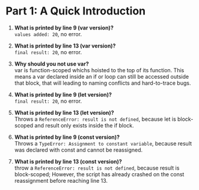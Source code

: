 # Part 1: A Quick Introduction

1. **What is printed by line 9 (var version)?**  
   `values added: 20`, no error.

2. **What is printed by line 13 (var version)?**  
   `final result: 20`, no error.

3. **Why should you not use var?**  
   var is function-scoped whichs hoisted to the top of its function. This means a var declared inside an if or loop can still be accessed outside that block, that will leading to naming conflicts and hard-to-trace bugs.

4. **What is printed by line 9 (let version)?**  
   `final result: 20`, no error.

5. **What is printed by line 13 (let version)?**  
   Throws a `ReferenceError: result is not defined`, because let is block-scoped and result only exists inside the if block.

6. **What is printed by line 9 (const version)?**  
   Throws a `TypeError: Assignment to constant variable`, because result was declared with const and cannot be reassigned.

7. **What is printed by line 13 (const version)?**  
   throw a `ReferenceError: result is not defined`, because result is block-scoped; However, the script has already crashed on the const reassignment before reaching line 13.
